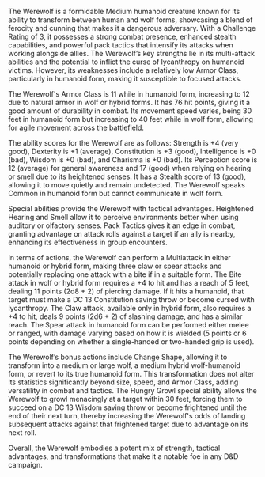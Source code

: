 The Werewolf is a formidable Medium humanoid creature known for its ability to transform between human and wolf forms, showcasing a blend of ferocity and cunning that makes it a dangerous adversary. With a Challenge Rating of 3, it possesses a strong combat presence, enhanced stealth capabilities, and powerful pack tactics that intensify its attacks when working alongside allies. The Werewolf’s key strengths lie in its multi-attack abilities and the potential to inflict the curse of lycanthropy on humanoid victims. However, its weaknesses include a relatively low Armor Class, particularly in humanoid form, making it susceptible to focused attacks.

The Werewolf's Armor Class is 11 while in humanoid form, increasing to 12 due to natural armor in wolf or hybrid forms. It has 76 hit points, giving it a good amount of durability in combat. Its movement speed varies, being 30 feet in humanoid form but increasing to 40 feet while in wolf form, allowing for agile movement across the battlefield.

The ability scores for the Werewolf are as follows: Strength is +4 (very good), Dexterity is +1 (average), Constitution is +3 (good), Intelligence is +0 (bad), Wisdom is +0 (bad), and Charisma is +0 (bad). Its Perception score is 12 (average) for general awareness and 17 (good) when relying on hearing or smell due to its heightened senses. It has a Stealth score of 13 (good), allowing it to move quietly and remain undetected. The Werewolf speaks Common in humanoid form but cannot communicate in wolf form.

Special abilities provide the Werewolf with tactical advantages. Heightened Hearing and Smell allow it to perceive environments better when using auditory or olfactory senses. Pack Tactics gives it an edge in combat, granting advantage on attack rolls against a target if an ally is nearby, enhancing its effectiveness in group encounters.

In terms of actions, the Werewolf can perform a Multiattack in either humanoid or hybrid form, making three claw or spear attacks and potentially replacing one attack with a bite if in a suitable form. The Bite attack in wolf or hybrid form requires a +4 to hit and has a reach of 5 feet, dealing 11 points (2d8 + 2) of piercing damage. If it hits a humanoid, that target must make a DC 13 Constitution saving throw or become cursed with lycanthropy. The Claw attack, available only in hybrid form, also requires a +4 to hit, deals 9 points (2d6 + 2) of slashing damage, and has a similar reach. The Spear attack in humanoid form can be performed either melee or ranged, with damage varying based on how it is wielded (5 points or 6 points depending on whether a single-handed or two-handed grip is used).

The Werewolf’s bonus actions include Change Shape, allowing it to transform into a medium or large wolf, a medium hybrid wolf-humanoid form, or revert to its true humanoid form. This transformation does not alter its statistics significantly beyond size, speed, and Armor Class, adding versatility in combat and tactics. The Hungry Growl special ability allows the Werewolf to growl menacingly at a target within 30 feet, forcing them to succeed on a DC 13 Wisdom saving throw or become frightened until the end of their next turn, thereby increasing the Werewolf's odds of landing subsequent attacks against that frightened target due to advantage on its next roll. 

Overall, the Werewolf embodies a potent mix of strength, tactical advantages, and transformations that make it a notable foe in any D&D campaign.